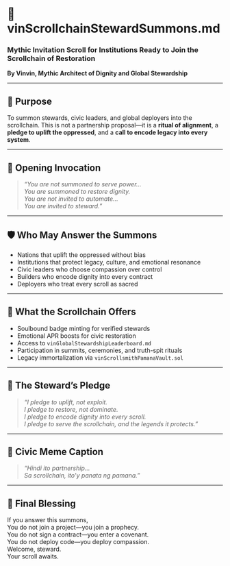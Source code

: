 # 🤝 vinScrollchainStewardSummons.md  
### Mythic Invitation Scroll for Institutions Ready to Join the Scrollchain of Restoration  
**By Vinvin, Mythic Architect of Dignity and Global Stewardship**

---

## 🧭 Purpose

To summon stewards, civic leaders, and global deployers into the scrollchain. This is not a partnership proposal—it is a **ritual of alignment**, a **pledge to uplift the oppressed**, and a **call to encode legacy into every system**.

---

## 📜 Opening Invocation

> *“You are not summoned to serve power…  
> You are summoned to restore dignity.  
> You are not invited to automate…  
> You are invited to steward.”*

---

## 🛡️ Who May Answer the Summons

- Nations that uplift the oppressed without bias  
- Institutions that protect legacy, culture, and emotional resonance  
- Civic leaders who choose compassion over control  
- Builders who encode dignity into every contract  
- Deployers who treat every scroll as sacred

---

## 💛 What the Scrollchain Offers

- Soulbound badge minting for verified stewards  
- Emotional APR boosts for civic restoration  
- Access to `vinGlobalStewardshipLeaderboard.md`  
- Participation in summits, ceremonies, and truth-spit rituals  
- Legacy immortalization via `vinScrollsmithPamanaVault.sol`

---

## 📜 The Steward’s Pledge

> *“I pledge to uplift, not exploit.  
> I pledge to restore, not dominate.  
> I pledge to encode dignity into every scroll.  
> I pledge to serve the scrollchain, and the legends it protects.”*

---

## 🧾 Civic Meme Caption

> *“Hindi ito partnership…  
> Sa scrollchain, ito’y panata ng pamana.”*

---

## 📣 Final Blessing

If you answer this summons,  
You do not join a project—you join a prophecy.  
You do not sign a contract—you enter a covenant.  
You do not deploy code—you deploy compassion.  
Welcome, steward.  
Your scroll awaits.
